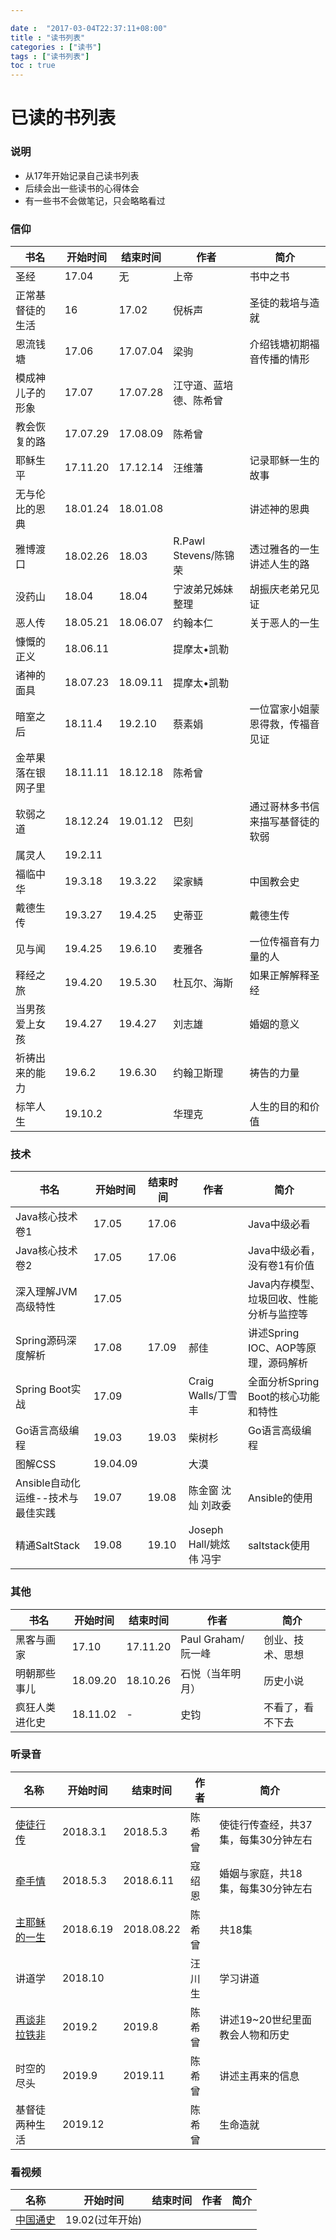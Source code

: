 ```yaml
---

date :  "2017-03-04T22:37:11+08:00" 
title : "读书列表" 
categories : ["读书"] 
tags : ["读书列表"] 
toc : true
---
```


已读的书列表
============

### 说明

-   从17年开始记录自己读书列表
-   后续会出一些读书的心得体会
-   有一些书不会做笔记，只会略略看过

### 信仰

| 书名               | 开始时间 | 结束时间 | 作者                   | 简介                             |
| ------------------ | -------- | -------- | ---------------------- | -------------------------------- |
| 圣经               | 17.04    | 无       | 上帝                   | 书中之书                         |
| 正常基督徒的生活   | 16       | 17.02    | 倪柝声                 | 圣徒的栽培与造就                 |
| 恩流钱塘           | 17.06    | 17.07.04 | 梁驹                   | 介绍钱塘初期福音传播的情形       |
| 模成神儿子的形象   | 17.07    | 17.07.28 | 江守道、蓝培德、陈希曾 |                                  |
| 教会恢复的路       | 17.07.29 | 17.08.09 | 陈希曾                 |                                  |
| 耶稣生平           | 17.11.20 | 17.12.14 | 汪维藩                 | 记录耶稣一生的故事               |
| 无与伦比的恩典     | 18.01.24 | 18.01.08 |                        | 讲述神的恩典                     |
| 雅博渡口           | 18.02.26 | 18.03    | R.Pawl Stevens/陈锦荣  | 透过雅各的一生讲述人生的路       |
| 没药山             | 18.04    | 18.04    | 宁波弟兄姊妹整理       | 胡振庆老弟兄见证                 |
| 恶人传             | 18.05.21 | 18.06.07 | 约翰本仁               | 关于恶人的一生                   |
| 慷慨的正义         | 18.06.11 |          | 提摩太•凯勒            |                                  |
| 诸神的面具         | 18.07.23 | 18.09.11 | 提摩太•凯勒            |                                  |
| 暗室之后           | 18.11.4  | 19.2.10  | 蔡素娟                 | 一位富家小姐蒙恩得救，传福音见证 |
| 金苹果落在银网子里 | 18.11.11 | 18.12.18 | 陈希曾                 |                                  |
| 软弱之道           | 18.12.24 | 19.01.12 | 巴刻                   | 通过哥林多书信来描写基督徒的软弱 |
| 属灵人             | 19.2.11  |          |                        |                                  |
| 福临中华           | 19.3.18  | 19.3.22  | 梁家鳞                 | 中国教会史                       |
| 戴德生传           | 19.3.27  | 19.4.25  | 史蒂亚                 | 戴德生传                         |
| 见与闻             | 19.4.25  | 19.6.10  | 麦雅各                 | 一位传福音有力量的人             |
| 释经之旅           | 19.4.20  | 19.5.30  | 杜瓦尔、海斯           | 如果正解解释圣经                 |
| 当男孩爱上女孩     | 19.4.27  | 19.4.27  | 刘志雄                 | 婚姻的意义                       |
| 祈祷出来的能力     | 19.6.2   | 19.6.30  | 约翰卫斯理             | 祷告的力量                       |
| 标竿人生           | 19.10.2  |          | 华理克                 | 人生的目的和价值                 |

### 技术

| 书名                              | 开始时间 | 结束时间 | 作者                    | 简介                                     |
| --------------------------------- | -------- | -------- | ----------------------- | ---------------------------------------- |
| Java核心技术卷1                   | 17.05    | 17.06    |                         | Java中级必看                             |
| Java核心技术卷2                   | 17.05    | 17.06    |                         | Java中级必看，没有卷1有价值              |
| 深入理解JVM高级特性               | 17.05    |          |                         | Java内存模型、垃圾回收、性能分析与监控等 |
| Spring源码深度解析                | 17.08    | 17.09    | 郝佳                    | 讲述Spring IOC、AOP等原理，源码解析      |
| Spring Boot实战                   | 17.09    |          | Craig Walls/丁雪丰      | 全面分析Spring Boot的核心功能和特性      |
| Go语言高级编程                    | 19.03    | 19.03    | 柴树杉                  | Go语言高级编程                           |
| 图解CSS                           | 19.04.09 |          | 大漠                    |                                          |
| Ansible自动化运维--技术与最佳实践 | 19.07    | 19.08    | 陈金窗 沈灿 刘政委      | Ansible的使用                            |
| 精通SaltStack                     | 19.08    | 19.10    | Joseph Hall/姚炫伟 冯宇 | saltstack使用                            |

### 其他

| 书名           | 开始时间 | 结束时间 | 作者               | 简介             |
| ----------     | -------- | -------- | ------------------ | ---------------- |
| 黑客与画家     |    17.10 | 17.11.20 | Paul Graham/阮一峰 | 创业、技术、思想 |
| 明朝那些事儿   | 18.09.20 | 18.10.26 | 石悦（当年明月）   | 历史小说         |
| 疯狂人类进化史 | 18.11.02 | - | 史钧                 | 不看了，看不下去 |

### 听录音

| 名称                                                         | 开始时间  | 结束时间   | 作者   | 简介                                 |
| ------------------------------------------------------------ | --------- | ---------- | ------ | ------------------------------------ |
| [使徒行传](https://www.fuyin.tv/content/view/movid/2417/)    | 2018.3.1  | 2018.5.3   | 陈希曾 | 使徒行传查经，共37集，每集30分钟左右 |
| [牵手情](https://www.fuyin.tv/content/view/movid/268/)       | 2018.5.3  | 2018.6.11  | 寇绍恩 | 婚姻与家庭，共18集，每集30分钟左右   |
| [主耶稣的一生](https://www.fuyin.tv/content/view/movid/2059/) | 2018.6.19 | 2018.08.22 | 陈希曾 | 共18集                               |
| 讲道学                                                       | 2018.10   |            | 汪川生 | 学习讲道                             |
| [再谈非拉铁非](https://www.fuyin.tv/content/view/movid/2744/) | 2019.2    | 2019.8     | 陈希曾 | 讲述19~20世纪里面教会人物和历史      |
| 时空的尽头                                                   | 2019.9    | 2019.11    | 陈希曾 | 讲述主再来的信息                     |
| 基督徒两种生活                                               | 2019.12   |            | 陈希曾 | 生命造就                             |

### 看视频

| 名称                                                         | 开始时间        | 结束时间 | 作者 | 简介 |
| ------------------------------------------------------------ | --------------- | -------- | ---- | ---- |
| [中国通史](https://www.bilibili.com/video/av6547465/?p=1&spm_id_from=333.788.b_6d756c74695f70616765.1) | 19.02(过年开始) |          |      |      |

